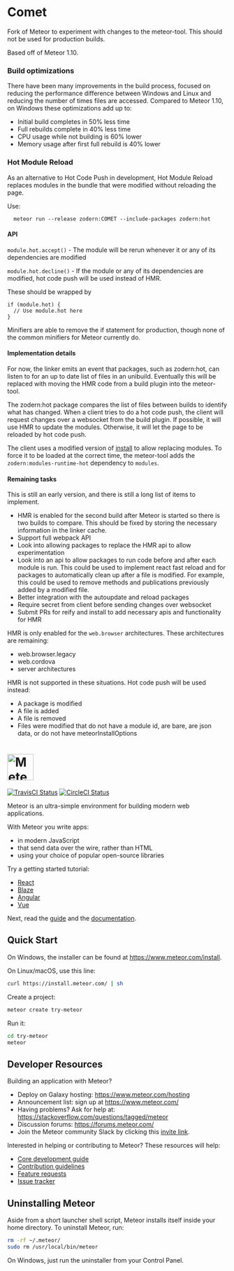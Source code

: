 # Comet

Fork of Meteor to experiment with changes to the meteor-tool. This should not be used for production builds.

Based off of Meteor 1.10.

### Build optimizations

There have been many improvements in the build process, focused on reducing the performance difference between Windows and Linux and reducing the number of times files are accessed. Compared to Meteor 1.10, on Windows these optimizations add up to:

- Initial build completes in 50% less time
- Full rebuilds complete in 40% less time
- CPU usage while not building is 60% lower
- Memory usage after first full rebuild is 40% lower

### Hot Module Reload

As an alternative to Hot Code Push in development, Hot Module Reload replaces  modules in the bundle that were modified without reloading the page.

Use:
```
  meteor run --release zodern:COMET --include-packages zodern:hot
```

#### API

`module.hot.accept()` - The module will be rerun whenever it or any of its dependencies are modified

`module.hot.decline()` - If the module or any of its dependencies are modified, hot code push will be used instead of HMR.

These should be wrapped by
```
if (module.hot) {
  // Use module.hot here
}
```

Minifiers are able to remove the if statement for production, though none of the common minifiers for Meteor currently do.

#### Implementation details

For now, the linker emits an event that packages, such as zodern:hot, can listen to for an up to date list of files in an unibuild. Eventually this will be replaced with moving the HMR code from a build plugin into the meteor-tool.

The zodern:hot package compares the list of files between builds to identify what has changed. When a client tries to do a hot code push, the client will request changes over a websocket from the build plugin. If possible, it will use HMR to update the modules. Otherwise, it will let the page to be reloaded by hot code push.

The client uses a modified version of [install](https://www.npmjs.com/package/install) to allow replacing modules. To force it to be loaded at the correct time, the meteor-tool adds the `zodern:modules-runtime-hot` dependency to `modules`.

#### Remaining tasks

This is still an early version, and there is still a long list of items to implement.

- HMR is enabled for the second build after Meteor is started so there is two builds to compare. This should be fixed by storing the necessary information in the linker cache.
- Support full webpack API
- Look into allowing packages to replace the HMR api to allow experimentation
- Look into an api to allow packages to run code before and after each module is run. This could be used to implement react fast reload and for packages to automatically clean up after a file is modified. For example, this could be used to remove methods and publications previously added by a modified file.
- Better integration with the autoupdate and reload packages
- Require secret from client before sending changes over websocket
- Submit PRs for reify and install to add necessary apis and functionality for HMR

HMR is only enabled for the `web.browser` architectures. These architectures are remaining:
- web.browser.legacy
- web.cordova
- server architectures

HMR is not supported in these situations. Hot code push will be used instead:
- A package is modified
- A file is added
- A file is removed
- Files were modified that do not have a module id, are bare, are json data, or do not have meteorInstallOptions

# <a href='https://www.meteor.com'><img src='https://user-images.githubusercontent.com/841294/26841702-0902bbee-4af3-11e7-9805-0618da66a246.png' height='60' alt='Meteor'></a>

[![TravisCI Status](https://travis-ci.org/meteor/meteor.svg?branch=devel)](https://travis-ci.org/meteor/meteor)
[![CircleCI Status](https://circleci.com/gh/meteor/meteor/tree/devel.svg?style=shield&circle-token=c2d3c041506bd493ef3795ffa4448684cfce97b8)](https://circleci.com/gh/meteor/meteor/tree/devel)

Meteor is an ultra-simple environment for building modern web
applications.

With Meteor you write apps:

* in modern JavaScript
* that send data over the wire, rather than HTML
* using your choice of popular open-source libraries

Try a getting started tutorial:
 * [React](https://www.meteor.com/tutorials/react/creating-an-app)
 * [Blaze](https://www.meteor.com/tutorials/blaze/creating-an-app)
 * [Angular](https://www.meteor.com/tutorials/angular/creating-an-app)
 * [Vue](https://www.meteor.com/tutorials/vue/creating-an-app)

Next, read the [guide](https://guide.meteor.com) and the [documentation](https://docs.meteor.com/).

## Quick Start

On Windows, the installer can be found at https://www.meteor.com/install.

On Linux/macOS, use this line:

```bash
curl https://install.meteor.com/ | sh
```

Create a project:

```bash
meteor create try-meteor
```

Run it:

```bash
cd try-meteor
meteor
```

## Developer Resources

Building an application with Meteor?

* Deploy on Galaxy hosting: https://www.meteor.com/hosting
* Announcement list: sign up at https://www.meteor.com/
* Having problems? Ask for help at: https://stackoverflow.com/questions/tagged/meteor
* Discussion forums: https://forums.meteor.com/
* Join the Meteor community Slack by clicking this [invite link](https://join.slack.com/t/meteor-community/shared_invite/enQtODA0NTU2Nzk5MTA3LWY5NGMxMWRjZDgzYWMyMTEyYTQ3MTcwZmU2YjM5MTY3MjJkZjQ0NWRjOGZlYmIxZjFlYTA5Mjg4OTk3ODRiOTc).
 

Interested in helping or contributing to Meteor?  These resources will help:

* [Core development guide](DEVELOPMENT.md)
* [Contribution guidelines](CONTRIBUTING.md)
* [Feature requests](https://github.com/meteor/meteor-feature-requests/)
* [Issue tracker](https://github.com/meteor/meteor/issues)

## Uninstalling Meteor

Aside from a short launcher shell script, Meteor installs itself inside your
home directory. To uninstall Meteor, run:

```bash
rm -rf ~/.meteor/
sudo rm /usr/local/bin/meteor
```

On Windows, just run the uninstaller from your Control Panel.
